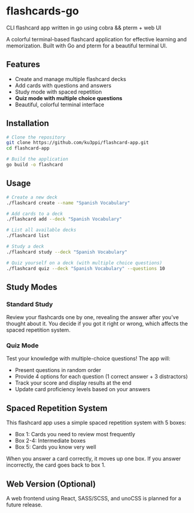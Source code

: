 # flashcards-go
CLI flashcard app written in go using cobra &amp;&amp; pterm + web UI

A colorful terminal-based flashcard application for effective learning and memorization. Built with Go and pterm for a beautiful terminal UI.

## Features

- Create and manage multiple flashcard decks
- Add cards with questions and answers
- Study mode with spaced repetition
- **Quiz mode with multiple choice questions**
- Beautiful, colorful terminal interface

## Installation

```bash
# Clone the repository
git clone https://github.com/ku3ppi/flashcard-app.git
cd flashcard-app

# Build the application
go build -o flashcard
```

## Usage

```bash
# Create a new deck
./flashcard create --name "Spanish Vocabulary"

# Add cards to a deck
./flashcard add --deck "Spanish Vocabulary"

# List all available decks
./flashcard list

# Study a deck
./flashcard study --deck "Spanish Vocabulary"

# Quiz yourself on a deck (with multiple choice questions)
./flashcard quiz --deck "Spanish Vocabulary" --questions 10
```

## Study Modes

### Standard Study
Review your flashcards one by one, revealing the answer after you've thought about it. You decide if you got it right or wrong, which affects the spaced repetition system.

### Quiz Mode
Test your knowledge with multiple-choice questions! The app will:
- Present questions in random order
- Provide 4 options for each question (1 correct answer + 3 distractors)
- Track your score and display results at the end
- Update card proficiency levels based on your answers

## Spaced Repetition System

This flashcard app uses a simple spaced repetition system with 5 boxes:

- Box 1: Cards you need to review most frequently
- Box 2-4: Intermediate boxes
- Box 5: Cards you know very well

When you answer a card correctly, it moves up one box. If you answer incorrectly, the card goes back to box 1.

## Web Version (Optional)

A web frontend using React, SASS/SCSS, and unoCSS is planned for a future release.